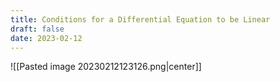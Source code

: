 ```yaml
---
title: Conditions for a Differential Equation to be Linear
draft: false
date: 2023-02-12
---
```


![[Pasted image 20230212123126.png|center]]



